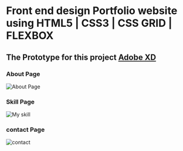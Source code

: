 # Front end design Portfolio website using HTML5 | CSS3 | CSS GRID | FLEXBOX


## The Prototype for this project [Adobe XD](https://xd.adobe.com/view/abb6e851-7728-40ef-4648-8adc3dddd077-dd87/) 

### About Page
![About Page](https://user-images.githubusercontent.com/30534680/56869483-5841ef00-69f9-11e9-9346-42723bd2052f.JPG)

### Skill Page
![My skill](https://user-images.githubusercontent.com/30534680/56869482-5841ef00-69f9-11e9-98a1-ce1ea25474d8.JPG)

### contact Page
![contact](https://user-images.githubusercontent.com/30534680/56869484-58da8580-69f9-11e9-9c79-ecdb28d9b39e.JPG)
